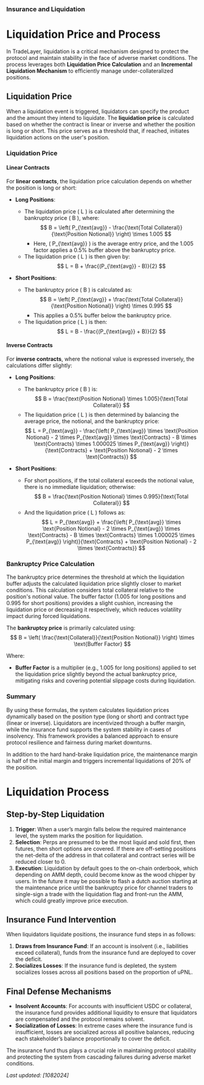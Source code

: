 

### Insurance and Liquidation

# Liquidation Price and Process

In TradeLayer, liquidation is a critical mechanism designed to protect the protocol and maintain stability in the face of adverse market conditions. The process leverages both **Liquidation Price Calculation** and an **Incremental Liquidation Mechanism** to efficiently manage under-collateralized positions.

## Liquidation Price

When a liquidation event is triggered, liquidators can specify the product and the amount they intend to liquidate. The **liquidation price** is calculated based on whether the contract is linear or inverse and whether the position is long or short. This price serves as a threshold that, if reached, initiates liquidation actions on the user's position.
### Liquidation Price

#### Linear Contracts
For **linear contracts**, the liquidation price calculation depends on whether the position is long or short:

- **Long Positions**:
  - The liquidation price \( L \) is calculated after determining the bankruptcy price \( B \), where:
	$$
	B = \left( P_{\text{avg}} - \frac{\text{Total Collateral}}{\text{Position Notional}} \right) \times 1.005
	$$
	- Here, \( P_{\text{avg}} \) is the average entry price, and the 1.005 factor applies a 0.5% buffer above the bankruptcy price.
  - The liquidation price \( L \) is then given by:
	$$
	L = B + \frac{(P_{\text{avg}} - B)}{2}
	$$

- **Short Positions**:
  - The bankruptcy price \( B \) is calculated as:
	$$
	B = \left( P_{\text{avg}} + \frac{\text{Total Collateral}}{\text{Position Notional}} \right) \times 0.995
	$$
	- This applies a 0.5% buffer below the bankruptcy price.
  - The liquidation price \( L \) is then:
	$$
	L = B - \frac{(P_{\text{avg}} + B)}{2}
	$$

#### Inverse Contracts
For **inverse contracts**, where the notional value is expressed inversely, the calculations differ slightly:

- **Long Positions**:
  - The bankruptcy price \( B \) is:
	$$
	B = \frac{\text{Position Notional} \times 1.005}{\text{Total Collateral}}
	$$
  - The liquidation price \( L \) is then determined by balancing the average price, the notional, and the bankruptcy price:
	$$
	L = P_{\text{avg}} - \frac{\left( P_{\text{avg}} \times \text{Position Notional} - 2 \times P_{\text{avg}} \times \text{Contracts} - B \times \text{Contracts} \times 1.000025 \times P_{\text{avg}} \right)}{\text{Contracts} + \text{Position Notional} - 2 \times \text{Contracts}}
	$$

- **Short Positions**:
  - For short positions, if the total collateral exceeds the notional value, there is no immediate liquidation; otherwise:
	$$
	B = \frac{\text{Position Notional} \times 0.995}{\text{Total Collateral}}
	$$
  - And the liquidation price \( L \) follows as:
	$$
	L = P_{\text{avg}} + \frac{\left( P_{\text{avg}} \times \text{Position Notional} - 2 \times P_{\text{avg}} \times \text{Contracts} - B \times \text{Contracts} \times 1.000025 \times P_{\text{avg}} \right)}{\text{Contracts} + \text{Position Notional} - 2 \times \text{Contracts}}
	$$

### Bankruptcy Price Calculation

The bankruptcy price determines the threshold at which the liquidation buffer adjusts the calculated liquidation price slightly closer to market conditions. This calculation considers total collateral relative to the position's notional value. The buffer factor (1.005 for long positions and 0.995 for short positions) provides a slight cushion, increasing the liquidation price or decreasing it respectively, which reduces volatility impact during forced liquidations.

The **bankruptcy price** is primarily calculated using:
$$
B = \left( \frac{\text{Collateral}}{\text{Position Notional}} \right) \times \text{Buffer Factor}
$$

Where:
- **Buffer Factor** is a multiplier (e.g., 1.005 for long positions) applied to set the liquidation price slightly beyond the actual bankruptcy price, mitigating risks and covering potential slippage costs during liquidation.

### Summary

By using these formulas, the system calculates liquidation prices dynamically based on the position type (long or short) and contract type (linear or inverse). Liquidators are incentivized through a buffer margin, while the insurance fund supports the system stability in cases of insolvency. This framework provides a balanced approach to ensure protocol resilience and fairness during market downturns.

In addition to the hard hand-brake liquidation price, the maintenance margin is half of the initial margin and triggers incremental liquidations of 20% of the position.

# Liquidation Process

## Step-by-Step Liquidation

1. **Trigger**: When a user’s margin falls below the required maintenance level, the system marks the position for liquidation.
2. **Selection**: Perps are presumed to be the most liquid and sold first, then futures, then short options are covered. If there are off-setting positions the net-delta of the address in that collateral and contract series will be reduced closer to 0.
3. **Execution**: Liquidation by default goes to the on-chain orderbook, which depending on AMM depth, could become know as the wood chipper by users. In the future it may be possible to flash a dutch auction starting at the maintenance price until the bankruptcy price for channel traders to single-sign a trade with the liquidation flag and front-run the AMM, which could greatly improve price execution.

## Insurance Fund Intervention

When liquidators liquidate positions, the insurance fund steps in as follows:

1. **Draws from Insurance Fund**: If an account is insolvent (i.e., liabilities exceed collateral), funds from the insurance fund are deployed to cover the deficit.
2. **Socializes Losses**: If the insurance fund is depleted, the system socializes losses across all positions based on the proportion of uPNL.

## Final Defense Mechanisms

- **Insolvent Accounts**: For accounts with insufficient USDC or collateral, the insurance fund provides additional liquidity to ensure that liquidators are compensated and the protocol remains solvent.
- **Socialization of Losses**: In extreme cases where the insurance fund is insufficient, losses are socialized across all positive balances, reducing each stakeholder’s balance proportionally to cover the deficit.

The insurance fund thus plays a crucial role in maintaining protocol stability and protecting the system from cascading failures during adverse market conditions.


_Last updated: [10*8*2024]_